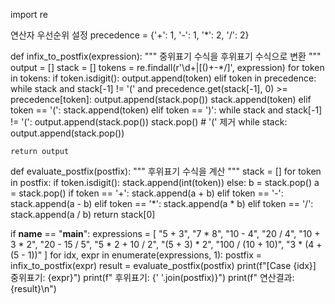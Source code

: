 import re

 연산자 우선순위 설정
precedence = {'+': 1, '-': 1, '*': 2, '/': 2}

def infix_to_postfix(expression):
    """
    중위표기 수식을 후위표기 수식으로 변환
    """
    output = []
    stack = []
    tokens = re.findall(r'\d+|[()+\-*/]', expression)
    for token in tokens:
        if token.isdigit():
            output.append(token)
        elif token in precedence:
            while stack and stack[-1] != '(' and precedence.get(stack[-1], 0) >= precedence[token]:
                output.append(stack.pop())
            stack.append(token)
        elif token == '(':
            stack.append(token)
        elif token == ')':
            while stack and stack[-1] != '(':
                output.append(stack.pop())
            stack.pop()  # '(' 제거
    while stack:
        output.append(stack.pop())

    return output

def evaluate_postfix(postfix):
    """
    후위표기 수식을 계산
    """
    stack = []
    for token in postfix:
        if token.isdigit():
            stack.append(int(token))
        else:
            b = stack.pop()
            a = stack.pop()
            if token == '+':
                stack.append(a + b)
            elif token == '-':
                stack.append(a - b)
            elif token == '*':
                stack.append(a * b)
            elif token == '/':
                stack.append(a / b)
    return stack[0]

if __name__ == "__main__":
    expressions = [
        "5 + 3",
        "7 * 8",
        "10 - 4",
        "20 / 4",
        "10 + 3 * 2",
        "20 - 15 / 5",
        "5 * 2 + 10 / 2",
        "(5 + 3) * 2",
        "100 / (10 + 10)",
        "3 * (4 + (5 - 1))"
    ]
    for idx, expr in enumerate(expressions, 1):
        postfix = infix_to_postfix(expr)
        result = evaluate_postfix(postfix)
        print(f"[Case {idx}] 중위표기: {expr}")
        print(f"         후위표기: {' '.join(postfix)}")
        print(f"         연산결과: {result}\n")
